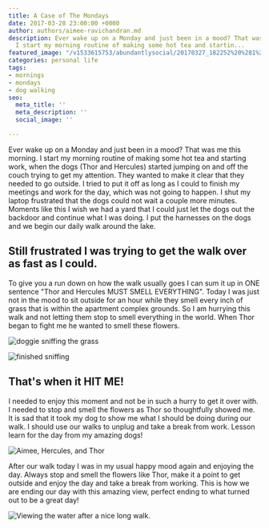 ```yaml
---
title: A Case of The Mondays
date: 2017-03-28 23:00:00 +0000
author: authors/aimee-ravichandran.md
description: Ever wake up on a Monday and just been in a mood? That was me this morning.
  I start my morning routine of making some hot tea and startin...
featured_image: "/v1533615753/abundantlysocial/20170327_182252%20%281%29.jpg"
categories: personal life
tags:
- mornings
- mondays
- dog walking
seo:
  meta_title: ''
  meta_description: ''
  social_image: ''

---
```

Ever wake up on a Monday and just been in a mood? That was me this morning. I start my morning routine of making some hot tea and starting work, when the dogs (Thor and Hercules) started jumping on and off the couch trying to get my attention. They wanted to make it clear that they needed to go outside. I tried to put it off as long as I could to finish my meetings and work for the day, which was not going to happen. I shut my laptop frustrated that the dogs could not wait a couple more minutes. Moments like this I wish we had a yard that I could just let the dogs out the backdoor and continue what I was doing. I put the harnesses on the dogs and we begin our daily walk around the lake.

## Still frustrated I was trying to get the walk over as fast as I could.

To give you a run down on how the walk usually goes I can sum it up in ONE sentence "Thor and Hercules MUST SMELL EVERYTHING". Today I was just not in the mood to sit outside for an hour while they smell every inch of grass that is within the apartment complex grounds. So I am hurrying this walk and not letting them stop to smell everything in the world. When Thor began to fight me he wanted to smell these flowers.

![doggie sniffing the grass](https://res.cloudinary.com/modii/w_840,q_50,f_auto/v1533615753/abundantlysocial/5a56f5405808f700012d5a10_20170327_181006.jpg)

![finished sniffing](https://res.cloudinary.com/modii/w_840,q_50,f_auto/v1533615753/abundantlysocial/5a56f549004c430001d99860_20170327_181009.jpg)

## That's when it HIT ME!

I needed to enjoy this moment and not be in such a hurry to get it over with. I needed to stop and smell the flowers as Thor so thoughtfully showed me. It is sad that it took my dog to show me what I should be doing during our walk. I should use our walks to unplug and take a break from work. Lesson learn for the day from my amazing dogs!

![Aimee, Hercules, and Thor](https://res.cloudinary.com/modii/w_840,q_50,f_auto/v1533615750/abundantlysocial/20170327_181234%20%281%29.jpg)

After our walk today I was in my usual happy mood again and enjoying the day. Always stop and smell the flowers like Thor, make it a point to get outside and enjoy the day and take a break from working. This is how we are ending our day with this amazing view, perfect ending to what turned out to be a great day!

![Viewing the water after a nice long walk.](https://res.cloudinary.com/modii/w_840,q_50,f_auto/v1533615753/abundantlysocial/20170327_182252%20%281%29.jpg)